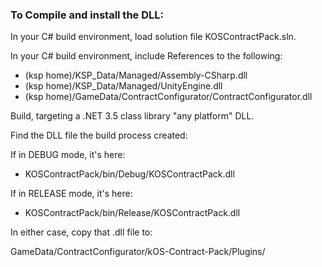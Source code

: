 ### To Compile and install the DLL:


In your C# build environment, load solution file KOSContractPack.sln.

In your C# build environment, include References to the following:

- (ksp home)/KSP_Data/Managed/Assembly-CSharp.dll
- (ksp home)/KSP_Data/Managed/UnityEngine.dll
- (ksp home)/GameData/ContractConfigurator/ContractConfigurator.dll

Build, targeting a .NET 3.5 class library "any platform" DLL.


Find the DLL file the build process created:

If in DEBUG mode, it's here:

- KOSContractPack/bin/Debug/KOSContractPack.dll

If in RELEASE mode, it's here:

- KOSContractPack/bin/Release/KOSContractPack.dll

In either case, copy that .dll file to:

GameData/ContractConfigurator/kOS-Contract-Pack/Plugins/


